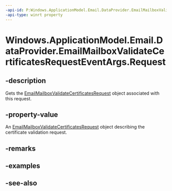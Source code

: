 ----api-id: P:Windows.ApplicationModel.Email.DataProvider.EmailMailboxValidateCertificatesRequestEventArgs.Request
-api-type: winrt property
---<!-- Property syntaxpublic Windows.ApplicationModel.Email.DataProvider.EmailMailboxValidateCertificatesRequest Request { get; }--># Windows.ApplicationModel.Email.DataProvider.EmailMailboxValidateCertificatesRequestEventArgs.Request## -descriptionGets the [EmailMailboxValidateCertificatesRequest](emailmailboxvalidatecertificatesrequest.md) object associated with this request.## -property-valueAn [EmailMailboxValidateCertificatesRequest](emailmailboxvalidatecertificatesrequest.md) object describing the certificate validation request.## -remarks## -examples## -see-also